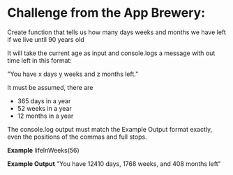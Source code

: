 # Challenge from the App Brewery:

Create function that tells us how many days weeks and months we have left if we live until 90 years old

It will take the current age as input and console.logs a message with out time left in this format:

"You have x days y weeks and z months left."

It must be assumed, there are 

* 365 days in a year
* 52 weeks in a year
* 12 months in a year

The console.log output must match the Example Output format exactly, even the positions of the commas and full stops.

**Example**
lifeInWeeks(56)

**Example Output**
"You have 12410 days, 1768 weeks, and 408 months left"